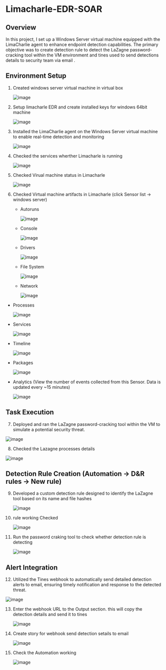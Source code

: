 # Limacharle-EDR-SOAR
## Overview
  In this project, I set up a Windows Server virtual machine equipped with the LimaCharlie agent to enhance endpoint detection capabilities. The primary objective was to create detection rule to  detect the LaZagne    password-cracking tool within the VM environment and tines used to send detections details to security team via email .

## Environment Setup
  1. Created windows server virtual machine in virtual box

      ![image](https://github.com/George-1100/Limacharle-EDR-SOAR/assets/76154087/4bb4178e-e97b-4f6e-9c65-70fc8eaa7695)

  2. Setup limacharle EDR and create installed keys for windows 64bit machine

     ![image](https://github.com/George-1100/Limacharle-EDR-SOAR/assets/76154087/d1d8e6c0-2c0b-4363-a8bc-0e3e86d831f5)

  3. Installed the LimaCharlie agent on the Windows Server virtual machine to enable real-time detection and monitoring

     ![image](https://github.com/George-1100/Limacharle-EDR-SOAR/assets/76154087/af7e491e-c43f-4e6c-af82-13f08e82551a)

  4. Checked the services wherther Limacharle is running

     ![image](https://github.com/George-1100/Limacharle-EDR-SOAR/assets/76154087/a630e501-ed75-4791-922d-42786836925c)

  5. Checked Virual machine status in Limacharle

      ![image](https://github.com/George-1100/Limacharle-EDR-SOAR/assets/76154087/8ea0b4c5-3f24-42a1-b317-bafaf0971553)

  6. Checked Virtual machine artifacts in Limacharle (click Sensor list -> windows server)

     * Autoruns
    
       ![image](https://github.com/George-1100/Limacharle-EDR-SOAR/assets/76154087/46968894-c5e4-4bc4-b879-efdf4c29ae6d)

     * Console

       ![image](https://github.com/George-1100/Limacharle-EDR-SOAR/assets/76154087/58aea9bd-5b72-4640-bde2-28e20cee6cd3)

     * Drivers

       ![image](https://github.com/George-1100/Limacharle-EDR-SOAR/assets/76154087/4baa0fb7-1467-4021-8d47-45893db319f7)

     * File System

       ![image](https://github.com/George-1100/Limacharle-EDR-SOAR/assets/76154087/a089550f-4a1a-4eb0-9767-6ef9d40c739f)

     * Network

       ![image](https://github.com/George-1100/Limacharle-EDR-SOAR/assets/76154087/a5300458-3d3e-4d36-8ee0-f4bbbe2443b8)
   
   * Processes

     ![image](https://github.com/George-1100/Limacharle-EDR-SOAR/assets/76154087/33afcefc-41da-48e4-a691-46d07159bc96)

  * Services

    ![image](https://github.com/George-1100/Limacharle-EDR-SOAR/assets/76154087/f3d8086d-4dca-4990-9c74-bf35ba78b842)

 * Timeline

   ![image](https://github.com/George-1100/Limacharle-EDR-SOAR/assets/76154087/996e93c0-f96e-4a51-857b-925723844c0a)

 * Packages

   ![image](https://github.com/George-1100/Limacharle-EDR-SOAR/assets/76154087/35740b36-1c20-43d5-b141-c98956b02ddf)

* Analytics (View the number of events collected from this Sensor. Data is updated every ~15 minutes)

  ![image](https://github.com/George-1100/Limacharle-EDR-SOAR/assets/76154087/5f947a9d-ce69-4444-808e-bef6674e7178)

## Task Execution
  7. Deployed and ran the LaZagne password-cracking tool within the VM to simulate a potential security threat.
   
   ![image](https://github.com/George-1100/Limacharle-EDR-SOAR/assets/76154087/1c8124cf-4b88-49c0-9738-66da141584b0)
  
  8. Checked the Lazagne  processes details

   ![image](https://github.com/George-1100/Limacharle-EDR-SOAR/assets/76154087/e059dabf-a775-440c-aeb5-13adc21f4e6a)

## Detection Rule Creation (Automation -> D&R rules -> New rule)

  9. Developed a custom detection rule designed to identify the LaZagne tool based on its name and file hashes

      ![image](https://github.com/George-1100/Limacharle-EDR-SOAR/assets/76154087/973f182a-f732-4e88-ba09-fa8795c61780)

  10. rule working Checked

      ![image](https://github.com/George-1100/Limacharle-EDR-SOAR/assets/76154087/57c15ff5-aa8d-4d82-8aa7-8b235eca2c1b)

  11. Run the password craking tool to check whether detection rule is detecting

      ![image](https://github.com/George-1100/Limacharle-EDR-SOAR/assets/76154087/becd31f3-89ec-4e57-a30a-ebf92d71982c)

  ## Alert Integration
  12. Utilized the Tines webhook to automatically send detailed detection alerts to email, ensuring timely notification and response to the detected threat.

  ![image](https://github.com/George-1100/Limacharle-EDR-SOAR/assets/76154087/42d00286-b225-4824-98be-caf2f416feb6)

  13. Enter the webhook URL to the Output section. this will copy the detection details and send it to tines

      ![image](https://github.com/George-1100/Limacharle-EDR-SOAR/assets/76154087/548d0864-0ca2-4f8d-94ff-05017ffed0e5)

 14. Create story for webhook send detection setails to email

     ![image](https://github.com/George-1100/Limacharle-EDR-SOAR/assets/76154087/01e8e494-ab2e-4380-8ad8-9f163617d115)

15. Check the Automation working

    ![image](https://github.com/George-1100/Limacharle-EDR-SOAR/assets/76154087/349b1dcb-7c33-4e81-a950-5826312e4ced)


 


  



      


  

  

  





    










     
     


